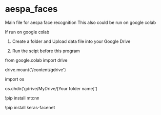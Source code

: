 # aespa_faces
Main file for aespa face recognition
This also could be run on google colab

If run on google colab


1. Create a folder and Upload data file into your Google Drive

2. Run the scipt before this program

from google.colab import drive

drive.mount('/content/gdrive')

import os

os.chdir('gdrive/MyDrive/[Your folder name]')

!pip install mtcnn

!pip install keras-facenet

